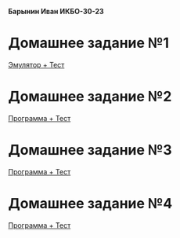 **Барынин Иван ИКБО-30-23**
# Домашнее задание №1
[Эмулятор + Тест](https://github.com/Wespn420/Config1/tree/main/Homeworks/hw1)
# Домашнее задание №2
[Программа + Тест](https://github.com/Wespn420/Config1/tree/main/Homeworks/hw2)
# Домашнее задание №3
[Программа + Тест](https://github.com/Wespn420/Config1/tree/main/Homeworks/hw3)
# Домашнее задание №4
[Программа + Тест](https://github.com/Wespn420/Config1/tree/main/Homeworks/hw4)
